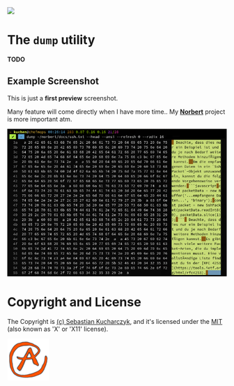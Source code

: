 <img src="https://kekse.biz/github.php?draw&override=github:dump" />

# The **`dump`** utility
**TODO**

## Example Screenshot
This is just a **first preview** screenshot.

Many feature will come directly when I have more time..
My [**Norbert**](https://github.com/kekse1/norbert/) project is more important atm.

![First Preview](img/first-preview.png)

# Copyright and License
The Copyright is [(c) Sebastian Kucharczyk](./COPYRIGHT.txt),
and it's licensed under the [MIT](./LICENSE.txt) (also known as 'X' or 'X11' license).

<a href="favicon.512px.png" target="_blank">
<img src="favicon.png" alt="Favicon" />
</a>

